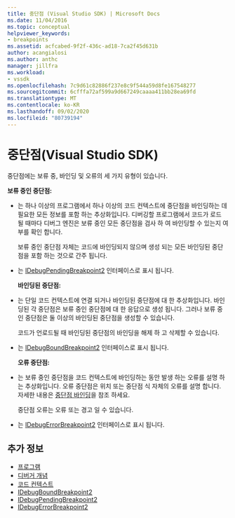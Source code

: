 ```yaml
---
title: 중단점 (Visual Studio SDK) | Microsoft Docs
ms.date: 11/04/2016
ms.topic: conceptual
helpviewer_keywords:
- breakpoints
ms.assetid: acfcabed-9f2f-436c-ad18-7ca2f45d631b
author: acangialosi
ms.author: anthc
manager: jillfra
ms.workload:
- vssdk
ms.openlocfilehash: 7c9d61c82886f237e8c9f544a59d8fe167548277
ms.sourcegitcommit: 6cfffa72af599a9d667249caaaa411bb28ea69fd
ms.translationtype: MT
ms.contentlocale: ko-KR
ms.lasthandoff: 09/02/2020
ms.locfileid: "80739194"
---
```

# <a name="breakpoints-visual-studio-sdk"></a>중단점(Visual Studio SDK)
중단점에는 보류 중, 바인딩 및 오류의 세 가지 유형이 있습니다.

 **보류 중인 중단점:**

- 는 하나 이상의 프로그램에서 하나 이상의 코드 컨텍스트에 중단점을 바인딩하는 데 필요한 모든 정보를 포함 하는 추상화입니다. 디버깅할 프로그램에서 코드가 로드 될 때마다 디버그 엔진은 보류 중인 모든 중단점을 검사 하 여 바인딩할 수 있는지 여부를 확인 합니다.

   보류 중인 중단점 자체는 코드에 바인딩되지 않으며 생성 되는 모든 바인딩된 중단점을 포함 하는 것으로 간주 됩니다.

- 는 [IDebugPendingBreakpoint2](../../extensibility/debugger/reference/idebugpendingbreakpoint2.md) 인터페이스로 표시 됩니다.

  **바인딩된 중단점:**

- 는 단일 코드 컨텍스트에 연결 되거나 바인딩된 중단점에 대 한 추상화입니다. 바인딩된 각 중단점은 보류 중인 중단점에 대 한 응답으로 생성 됩니다. 그러나 보류 중인 중단점은 둘 이상의 바인딩된 중단점을 생성할 수 있습니다.

   코드가 언로드될 때 바인딩된 중단점의 바인딩을 해제 하 고 삭제할 수 있습니다.

- 는 [IDebugBoundBreakpoint2](../../extensibility/debugger/reference/idebugboundbreakpoint2.md) 인터페이스로 표시 됩니다.

  **오류 중단점:**

- 는 보류 중인 중단점을 코드 컨텍스트에 바인딩하는 동안 발생 하는 오류를 설명 하는 추상화입니다. 오류 중단점은 위치 또는 중단점 식 자체의 오류를 설명 합니다. 자세한 내용은 [중단점 바인딩](../../extensibility/debugger/binding-breakpoints.md)을 참조 하세요.

   중단점 오류는 오류 또는 경고 일 수 있습니다.

- 는 [IDebugErrorBreakpoint2](../../extensibility/debugger/reference/idebugerrorbreakpoint2.md) 인터페이스로 표시 됩니다.

## <a name="see-also"></a>추가 정보
- [프로그램](../../extensibility/debugger/programs.md)
- [디버거 개념](../../extensibility/debugger/debugger-concepts.md)
- [코드 컨텍스트](../../extensibility/debugger/code-context.md)
- [IDebugBoundBreakpoint2](../../extensibility/debugger/reference/idebugboundbreakpoint2.md)
- [IDebugPendingBreakpoint2](../../extensibility/debugger/reference/idebugpendingbreakpoint2.md)
- [IDebugErrorBreakpoint2](../../extensibility/debugger/reference/idebugerrorbreakpoint2.md)
